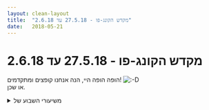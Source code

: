 ```yaml
---
layout: clean-layout
title:  "מקדש הקונג-פו - 27.5.18 עד 2.6.18"
date:   2018-05-21
---
```

# מקדש הקונג-פו - 27.5.18 עד 2.6.18 
הופה הופה היי, הנה אנחנו קופצים ומתקדמים! <img src="http://www.timg.co.il/tapuzForum/images/Emo6.gif" alt=":-D"><br> או שכן.

<details>
                    <summary>משיעורי השבוע של</summary>
                    
                  </details><details>
                    <summary>> > א' 27.5.2018 - "אוצרות העצמי</summary>
                    שיעור רגוע ונעים מאוד מעשרה לשבע בערך עד סביבות עשר ועשרים, עם דרור, עדי, בועז, יניב, בעז וניקו.<br> ליד נקודת המפגש (נמיר/ארלוזורוב), ובגן משחקים ומגרש כדורסל ברחוב דפנה.<br> <br> בצורת עבודה כיפית עם דרור <b>ניסיתי להגיע אליו ברצף חבטות בעודו רק מתגונן, ודיווחתי אחר כך בכמה מהן הצלחתי לדעתי</b>.<br> <br> בשיעור מופלא בן דקות אחדות עם עדי נוכחנו ש<b>זמינים בנו תדרים רבים, ואפשר לבחור באחד מהם, לזמן אותו בקלות ולהימצא בו</b>.<br> <br> בשיעור קצר ונהדר עם בעז ויניב התאמנו באופן מדורג ומיטיב ב<b>להגיע ליריב אימונים כרצוננו</b> (צורת עבודה עיקרית היתה נסיונות להגיע אל מישהו מספר פעמים וליצור אצלו אפקטים מבוקשים, כשהוא רק מגן על עצמו), וב<b>איתור ופתיחת מצבורי אנרגיה &quot;כלואה&quot; שזמינה לשימושנו</b> (זיהינו &quot;דלתות&quot; רבות ושונות למצבורי אנרגיה רבים ושונים, והתנסינו בהבדלה בין צורה - גם כזאת שמזוהה כ&quot;הפרעה&quot; - שמגע בה מאפשר לאנרגיה להשתחרר ולהיות זמינה לנו, לבין האנרגיה עצמה, כדי לאפשר לה להיטיב איתנו).<br> <br> <b>חזרה נעימה</b>, ו<b>הישארות</b><br> באתי לשיעור בכוונה לשבץ בשיעור שלי חזרה נעימה על פורמות ולהתיימן בחזרה בכלל, ונוספה לזה גם כוונה להתיימן בלהישאר עם <b>מה</b> שאני רוצה, <b>כמו</b> שאני רוצה להישאר איתו. היו יישומים כיפיים לשניהם.<br> <b>הישארות</b> בעמדה או תרגיל, למשל בעמידת רוכב נמוכה מאוד כשאני &quot;פקוח&quot; להכל בפנים ובחוץ (זה איפשר לי ללמוד וליהנות ממנה עוד יותר משהתאפשר לי עד היום, וגם להבחין בסביבתי בבהירות גדולה - כולל בבועז ודרור שהתקרברבו בקרבתי, בלי להתערב בשום צורה אבל אולי עצם הבהירות הזאת הועיל מפני שדברים שזיהיתי שכדאי להם לשפר אכן השתפרו ממש תוך כדי שהסתכלתי), ובעבודה לעצמי ולאחרים גם כשחלקנו נתקלנו בקשיים מסויימים במהלכה באופן שאיפשר לקשיים האלה להתקבל ולהתעכל בסופו של דבר כחלק מתזונה טובה.<br> גם יישום ה<b>חזרה</b> היה טוב, בעיקר עם &quot;אגרוף ארוך&quot; הראשונה וקצת עם חלק מהשניה. הקטנת מאמצים לא דרושים, בחירה מתמשכת (מהר, לאט, קרבי, חלק (smooth), כשצופים בי וכשלא - חלק מהזמן חזרתי עליה לסירוגין עם בועז), לכידת מקומות שאני &quot;נעדר&quot; מהם, מודעות לנקודת היציאה ולמקום הנוכחי שלי (מכלל הדברים זה יצר אצלי הכי הרבה ערות ותחושת קסם, כולל כל מני תמרונים כדי לחזור למקום שיצאתי ממנו), ועוד. גם פה, המיקוד &quot;פקוח&quot; עזר לי מאוד להשאיר את העבודה ערה ומתפתחת ולא לולאה רפטטיבית של אוטומט.<br> <br> אפשרתי לעצמי נגיעות קצרות ומועילות בכמה נושאים נוספים, ביניהם:<br> <b>תקשורת (ואי-תקשורת) בין סוגי אנשים שונים מאוד</b>,<br> הצמד <b>התרחשות</b> (&quot;קורה משהו&quot;, אני מצליח לקדם משהו, העלילה נעה כרצוני) ו<b>הוויה</b> (יש אותי),<br> <b>העוצמה בהימשכות אל תוך התרחשות והישארות בה, והשליטה בה שמוקנית על ידי מודעות אליה</b>,<br> שהייה במקום והרפייה ותנועה כש<b>אני אנרגיה שנעה דרך הגוף הזה</b>,<br> והתנסות מענגת ב<b>סוויצ&#39; חוזר ונשנה בין מצב שפן מפוחד למצב רועה טוב</b>.
                  </details><details>
                    <summary>> > ב' 28.5.2018 - "ים של יופי</summary>
                    עם &quot;אגרוף ארוך&quot; הראשונה היום, הפניתי את תשומת הלב בעיקר לתרומה של ה&quot;ארוך&quot; - ההתארכות, ההתמתחות, ההגעה רחוק. לאיכות תנועה/מנח שמגיעה עם זה, לקלות שמתלווה לזה.<br> <br> השתדרגתי עם אסא <b>בהגעה ליריב כרצוני ובמוגנות</b>, בצורת העבודה שבה אחד מתגונן והשני מנסה להגיע אליו בסדרת חבטות מתארכת והולכת תוך הוספת פרמטרים כשהתאפשר לנו: איך שאני מעוניין להגיע (יצירת אפקט רצוי), ובמהירות האפשרית (בלי שזה עולה לי בשום דבר). <br> עזר לי גם למקם את צורת ורמת העבודה בסקאלה שזיהינו בשבוע שעבר (שבסופה השלב הרצוי הבא).<br> <br> <b>זיהיתי את החיבור לקסם שהעולם מציע כשכבת בסיס אפשרית בשיעור, שנגישה לי בקלות ונחוצה לאנשים סביבי.</b><br> <br> <br> עם שני (בעיקר על רמפת העץ לצד המרינה, במשך כשעה):<br> <br> <b>צורה ומרחב</b> (בנקודת המפגש)<br> שם לב לצורות סביבי<br> שם לב למרחב שביניהן<br> מחלק את תשומת הלב בין שני אלה, וכשמגיע בזה לרמה בסיסית סבירה, משחק בה (למשל מחלק אותה ביניהם חצי-חצי, או אחרת)<br> <br> <b>&quot;תארו לכם&quot;</b> (בדרך ושם)<br> אני אומר &quot;תארי לך&quot; (או היא אומרת &quot;תאר לך&quot;), ואז מתאר תופעה כלשהי שאכן אפשר לזהות בסביבה. זה נעים, ומצחיק, ומועיל להפליא מבחינת החיבור לשכבת הבסיס של הקסם, ה<b>לא-מובן-מאליו-שזה-פה</b>.<br> (התוודעתי לתצורה ראשונית וחלקית של זה בשיעור יום ראשון עם יניב ובעז, והיום זה שודרג עם אסא וישי והגיע לשלמות פשוטה ונהדרת עם שני.)<br> למשל &quot;תארי לך שהיו בשמיים מן גושים כאלה שמזכירים צמר גפן ויכולים לשנות צורה ולשנות צבעים&quot;, או &quot;תאר לך שהיו צומחות פה מהקרקע בכל מני מקומות צורות ירוקות די רכות, אבל לא רכות לגמרי, עם כל מני דגמים שמשתנים וחוזרים על עצמם. ששותות מים!&quot;, או נסיון לדמיין תהומות כבירות מלאות מים ומה הרוח היתה עושה עם זה (בעודנו מתקרבים לים), וכן הלאה.<br> חלק מקסים נוסף בתרגיל, שהשתמשנו בו לפעמים, הוא תגובה מלעיגה של השומע על מידת הפנטזיונריות שברור שהדובר לוקה בה. שימוש מועיל להפליא בכוח של סרקזם, ציניות ודומיהם, שמופנה לשם שינוי לחיבור, לטובת הקסם, לריפוי - של עצמם ובכלל.<br> <br> מעבר טבעי דרך תשומת לב לעירום (של כפות הרגליים לעצמן ומול הקרקע, של הגוף לעצמו ומול הרוח..), להיותי מעין תחנת חישה, ולתנועה חופשית (שמניחה לתחנת החישה לחקור איך התנועה נחווית, איך היא מהנה..)<br> <br> התנועה החופשית הובילה אותנו לעבודות שקשורות לאמנות הלחימה, ביניהן להתנסות במני חבטות שכבר מכילה מוגנות תוך שיגורן, ולשיפור מובנה של המוגנות.<br> כששיפרנו את המוגנות, השתהינו בתחנות שרלוונטיות לרמה הנוכחית (לא שם כשחבטה נשלחת אלי + היא מוסטת ממני), הצצנו ברמה עתידית אפשרית/נדרשת כדי לשבץ דברים בהקשרם (כל הגוף מונע למקום אחר, ומתייצב במקום טוב להמשך), ואז הסרנו את הרמות המתקדמות יותר, כל אחת בתורה, ונשארנו שוב בבילוי מיטיב ברמה הנוכחית (שכבר לא היתה הרמה הנוכחית של כמה דקות לפני כן).<br> <br> <b>תחנת הכרה ביופי</b> (או בשמה המקוצר הנהדר &quot;תחנת הי&quot;)<br> ביופי חיצוני<br> ביופי שבי<br> [בזמן שזיהינו את יכולתנו להבחין/להכיר ביופי ואימנו אותה, הופניתי למצב שכיח-אצלי, ושדי בנגיעה קלה כדי לעורר אותו, שבו הכל נראה לי צלול ויפהפה, נוכח ומוחשי מאוד ועם זאת חלומי-משהו. תהיתי עליו, על דרגותיו, על מה הוא מעיד, מה הוא מאפשר, קישרתי אותו לדברים אחרים (למשל בהיר החיבור בינו לבין ההרגשה שאני מפה, אני בבית), וכן הלאה. זה שירת אותי יפה גם אחר כך, בזמן עבודה עם אסא על גישה חופשית ל/מ/בעשייה.]<br> <br> בדרך בחזרה לנקודת המפגש ולסיום השיעור של שני עלה באופן טבעי הנושא של איתני טבע וההתבטאות שלהם בנו, וההתייחסות של הרפואה הסינית למשל לאדם כאל מיקרוקוסמוס עם תופעות אקלים וכן הלאה, שמאפשרת לזהות דברים בהקשר רחב וממוקד, אפשר לזהות אותה בקלות כמן &quot;קסם תלוש&quot; אבל היא מנגישה טיפולים מציאותיים מאוד שעובדים..<br> <br> <br> עם אסא (בנקודת המפגש, לפני ואחרי השיעור של שני):<br> <br> <b>תלמידים/מטופלים</b><br> הסתכלנו קצת בסוגי מטופלים: במודעות לצורך בטיפול, ברצייה בו, בהתנגדות אליו, ברעש פנימי שלא בהכרח מעיד על התנגדות כלשהי..<br> <br> <b>תהליך שאני מצוי בו במלואי, ותהליך שאני שאוב אליו.</b><br> בתהליך שאני מצוי בו במלואי משחקים גם הרצון שלי, הנוכחות שלי, היכולת שלי להיות בו או לא להיות בו.. יש אותי, אני פשוט במיקום הזה כרגע.<br> מה / כמה ממני נמצא פה כרגע?<br> <br> כשאני כלי קטן להכרה ביופי, כלומר בעל יכולת לא מפותחת מאוד בזה, איך זה נראה כשאני &quot;מתמלא&quot;? מגיע לגבולותי?<br> איך זה נראה כשהיכולת מתרחבת, מתפתחת? מה עוד נעשה אפשרי עבורי?<br> <br> <b>כניסה, שהייה, יציאה</b><br> אלו כוחות מושכים אותי אל תוך חוויה כובשת ומשאירים אותי בה? [הכוח &quot;משהו קורה&quot; - העלילה, ההתרחשות; הכוח &quot;יש אותי&quot; שיותר מאופיין בהשתחררות מבהיכבשות, יותר סרט טבע מסרט הרפתקאות]<br> מה מזה אני מעוניין שיאפיין יותר את החיים שלי, ואיך להכניס את זה אליהם יותר?<br> אני לא רוצה &quot;לחיות בסרט&quot;, אבל בהחלט רוצה שהחיים שלי יהיו מרתקים - להיות מסוגל להביא אתי את האיכות הזאת לכל דבר שאני בוחר לעסוק בו.<br> איפה הריתוק הזה? הוא לא בחוץ. זה אני מביא אותו. יכול להביא אותו, בכל אופן.<br> העיסוק הקודם שלי במצב של הבחנה ביופי מאוד עזר פה. מספיקה לי נגיעה קלה כדי להביא את האיכות הזאת אל תוך כל דבר, זה סוויצ&#39; זעיר שאני כבר טוב בו מאוד. זאת דרך כניסה אל תוך תהליך (שמבחינת המשך ההימצאות בו כבר ראיתי שאני די מסודר, וכבר &quot;יושב&quot; אצלי - עם צורך בתרגול רב - שמודעות לתהליך ולעצמי ולמקום הימצאי בו מאפשרת לי לצאת ממנו די בקלות).<br> זיהיתי מופעים של הצורך בנגיעה כזאת (של הגברת היכולת להבחין ביופי, בקסם, להתחבר), דברים שמזמינים אותה, למשל דבר-מה שאני לכאורה רוצה לעשות אבל יודע שזה לא נכון לי כרגע ואני מעדיף משהו אחר, מעין &quot;פער&quot; שהפיתוי הזה יוצר עבורי, שנגיעה כמו זאת שתיארתי במה שאני באמת מעוניין לעסוק בו עכשיו - יכולה להעביר אותי אותו.<br> <br> משבע ועשרים, שבע עשרים וחמש, עד עשר ועשרים, עשר וחצי.
                  </details><details>
                    <summary>> > ד' 30.5.2018 - "חיבור פנימי</summary>
                    משבע עד עשר שלושים וחמש, רבע לאחת עשרה<br> עם בועז, אליאור, דרור, ניקו, אסא ושיר (את ניקו ושיר רק ראיתי היום), בנקודת המפגש ועל גג גן העיר.<br> <br> <b>ארגון עצמי כרצוני ביחס לסיטואציה עתידית</b> (עם בועז)<br> אם דמיון מלא שלי בסיטואציה עתידית כדי להביא להתנהלות נכונה שלה/שלי-בה, בעייתי למישהו בגלל שהפרטים אולי לא יתאמו במאה אחוז, אפשר להתמקד בפרטים שללא ספק יהיו רלוונטיים (הביטחון שלי, התקשורת שלי, הידידותיות של הסיטואציה, התוצאות..) כך שהפרטים האחרים יכולים להשתנות סביבי בלי שזה יוצר בעיה, כמשחק נעים.<br> <br> בדרך לגג גן העיר אליאור ואני שיחקנו בלהיות <b>סוכנים שהונחו לסקור את השטח ולדעת מה בדיוק קורה בו</b>. חזרתי אל התרגיל הזה בסוף השיעור, בדרך עם בועז מגן העיר למטה. יופי של דבר, בעיקר השילוב הזה של דריכות ורגיעה שמאפשר לקלוט הרבה ורחב (דריכות בלי רגיעה איפשרה לי לקלוט הרבה בטווח צר).<br> <br> ניסיתי על אליאור ואז על דרור <b>נוסח מדורג לכניסה לסיטואציה קרבית</b>. (עם דרור בעצם לא היה בזה צורך, אבל רציתי לנסות עליו את העבודה הזאת. נראה לי שזה שיפר את התוצר הסופי, הבהיר אותנו, איפשר לנו יותר..)<br> 1. עומדים זה מול זה בעמידה לגמרי מוגנת ולגמרי מוכנה להביא אותי אליו כרצוני.<br> 2. אחד מאיתנו יכול לשנות את עמדתו ולהתייצב איפה שהוא רוצה ביחס לאחר.<br> 3. שנינו יכולים לשנות את עמדתנו ולהתייצב איפה שאנחנו רוצים. (אליאור ואני הגענו עד לכאן. לו המשכנו, השלב הרביעי בטח היה שונה מזה שדרור ואני בחרנו.)<br> 4. אחד מאיתנו יכול לתקוף את השני, השני יכול לתת לזה מענה.<br> 5. קרב.<br> <br> <br> עם בועז ודרור:<br> <br> <b>להעיף את האחרים מהשטח הזה</b><br> כשזיהינו שלאף אחד מאיתנו לא בא להיכנס למאבק עם אף אחד אחר איפשרנו את זה לעצמנו על ידי <b>שימוש בפרקי זמן ייעודיים</b> - מישהו מאיתנו סופר עד חמש, ורק במשך הזמן הזה יכולים לנסות להעיף את האחרים החוצה. זה הביא איתו את האינטנסיביות הדרושה.<br> <br> המשך עבודה עם <b>נסיונות-לסירוגין להגיע בבעיטה לראש של בן הזוג לעבודה</b>, כשהוא מנסה שלא יגיעו אליו. השלישי צופה, ועוזר אם בא לו.<br> הפעם הוספנו גם שמי שמנסים להגיע אליו בבעיטה לראש <b>יכול לנצל את זה כדי לנסות להגיע למפשעה של הבועט-לראש</b> (בלי שזה מחליף את התור שלו).<br> מייד אחרי שהשווצתי בכניסות רכות ומתחשבות למפשעה של בועז, הכאבתי לו. להמשך שיפור.<br> דגש להמשך התיימנות: כשהוא בועט בי אני כבר לא שם, מנסה לנצל את הסיטואציה כדי להגיע אליו בעודו עסוק בלבעוט באוויר.<br> <br> <br> קרבות עם דרור, בועז ואסא בחלקי שיעור שונים.<br> <b>מודעות לשנינו ולמרחב בינינו ולזה שאין לי שום כוונה לחשוף את עצמי לפגיעה</b> כבר יותר נכנסת לעניינים כשכבת הגנה נוספת מובנת מאליה, ככלי נשק עיקרי, משהו כזה. או משהואים כאלה. גם ברמה הדי התחלתית הנוכחית שלה אצלי זה כבר משפר את התפקוד שלי בקרב בהרבה, וגם את הקלות במהלכו. עלה על דעתי במשך הקרבות מן דימוי שלקוח ממשחק לוח: שאם היו מציעים לי לבחור אם להשתמש בקרב במודעות כזאת או בעוד כמה גפיים, ברור שהייתי בוחר בה.<br> תקשורת פנימית וחיצונית טובה כדי לאפשר כניסה טובה לעבודה על אמנות הלחימה איפשרה הרבה היום.<br> לא מעט סיטואציות שמצאתי את עצמי חשוף בהן, עם ובלי שנוצלו כדי אכן להגיע אלי. כשבן צפה בי ובבועז מתקרברבים הפידבק היה בעיקר שאנחנו בתהליך התפתחות פעיל וטוב ולכן אין הרבה מה להתערב בזה כרגע - להמשיך כמו שאני עושה, עם דגש על מוגנות הראש ומבעיטות נמוכות. בועז השתמש לגבי זה אחר כך בדוגמא היפה של מישהו שכבר בדרך לסופרמרקט, אז אין טעם להגיד לו ללכת לסופרמרקט.<br> <br> --<br> <br> <b>תחנת רצייה</b> (עם בועז)<br> במקום להיות תחנת-המתנה לא-מודעת שרוצה להיות במקומות אחרים ולעשות דברים אחרים (רק כדי להמשיך לרצות להיות במקומות אחרים ולעשות דברים אחרים גם אז), אפשר לחוש כאן ועכשיו בדברים שאני רוצה לעשות ובמקומות שאני רוצה להיות בהם, בשמחה המזמזמת הזאת על קיומם ועל זה שאוכל להגיע אליהם כשארצה..<br> לזה, אפשר לצרף גם דברים שאני מרגיש גם איזשהו קושי לגביהם, למשל פגישה מחר בבוקר. זה משנה את הגישה כלפיהם (כלפי הדברים שיש לי קושי לגביהם) בן רגע, משרה שלווה..<br> <br> הסתכלתי קצת בהתפתחות של <b>תרגילים שהתגלו כמענה לכל מני צרכים שעלו</b> ואני מנסה עם אנשים בשיעורים שונים. הסתכלות מספקת מאוד, בעיקר ביחס לתרגילים שאפשר להתאים בקלות לרמות שונות וצרכים שונים.<br> <br> המשך תרגול &quot;אגרוף ארוך&quot; הראשונה, בתחילת השיעור ואז בסופו עם בועז בתרגול-לסירוגין כשהשני צופה. דגש אחד שעזר לי מאוד כשהתנסיתי בו היה <b>לראות</b> (לא כל כך שינה אם לראות את הנוף או דמות דמיונית שאני חובט בה או שילוב של שני אלה, העיקר באמת לראות). מלבדו היו הדגשה של התנועות כך שצופה מבחוץ יוכל להבין בקלות מה זה מה, פורמה &quot;זורמת&quot;, תנועות קצרות דווקא (זה נראה קצת מוזר בפורמה הזאת), ועוד. הצפיה בבועז עזרה מאוד, ועזר לאמץ לפעמים דברים שהוא עושה - למשל למשוך את האגרופים לא אל המותניים אלא יותר גבוה, מתחת לבתי השחי.<br> <br> <b>תרגלתי את הראייה בשכיבה על הגב והסתכלות בשמיים, בעזרת הכוכבים.</b> פשוט ניסיתי לראות יותר כוכבים, וזה דרש ממני לשפר אותה.
                  </details><details>
                    <summary>> > > > התי</summary>
                    השארתי את תיק הגב שלי בשטח המוגבה בצפון-מערב גג גן העיר, ועסקתי בענייני כמה עשרות מטרים ממנו, עם בועז ודרור. ניסיתי להיות פנוי ממנו, אבל מודע אליו ומגן עליו. הייתי, on and off. ברציפות פחותה בהרבה (בגלל הנוכחות של אליאור וניקו לידו ושל בן בסביבה) מכשאני על החוף, מתרחק אבל נשאר מודע אליו ומשאיר אותו בקו הראייה שלי גם כשאני מחפש אבנים שבעים או מאה מטר ממנו.
                  </details><details>
                    <summary>> > ה' 31.5.2018 - "הבנה מחוברת</summary>
                    עם יניב, שמואל, בועז ואסא, בהדרכת בן, בגן יעקב.<br> <br> תרגלנו <b>שלושה מצבי למידה בסיסיים</b> (בשלושה סבבים, בכל סבב שבע דקות לכל מצב למידה)<br> <b>לומד ממדריך חיצוני</b> (בן גילם אותו בשבילנו)<br> <b>לומד עם עצמי</b> (עזבתי כל פעם את האחרים ועבדתי עם עצמי)<br> <b>לומד תוך תקשורת עם אחרים</b> (בן התפייד לו כל פעם כדי להדגיש את הנקודה)<br> <br> <br> מסבבי ההדרכות:<br> <br> <b>אדם כ&quot;+&quot; או &quot;-&quot;</b><br> המצב &quot;+&quot; יכול להתבטא בהכרה שלי ביש (בי, בשפע, בשלם ושלמותו..), בשלום שההכרה הזאת ותוצאותיה משכינים בי, בהיותי מקור-אור שלא תלוי בדבר ותפקודי ככזה, בנתינה שלי מרצוני לעולם שכבר מושלם מבחינתי, בהיותי קרקע פוריה לזרעים שאני בוחר..<br> המצב &quot;-&quot; הוא הזרע והפרי של גלישה נטולת בחירה לאשליות חוסר, תלות, צורך, וכן הלאה.<br> זיהוי ביטויים של שני המצבים בתוכי יכול לעורר אותי לבחור (שהיא כבר התבטאות פלוסית), ביותר ויותר &quot;+&quot;.<br> נעזרתי ב&quot;דיבור טוב&quot; לעצמי, דיבור מבחירה, עם המלה &quot;מושלם&quot; ואחרות [כלי עזר: ניסיתי להמחיש לי אותן כמו שאובייקטים סביבי מוחשיים עבורי]. כששמתי לב לסיפורים מרוקנים למיניהם, בחרתי מלים לטיפול בהם.<br> <br> <b>שערים ל&quot;+&quot;</b><br> תופש את עצמי כאור לבן, את כלל המציאות שלי כאור לבן, את מה שבדמיון שלי כאור לבן.<br> התודעה שלי כמרחב שהכל בו.<br> מבחין בדמויות/סיפורי עולב גוזלי אנרגיה, ובהיותי נפרד מהם. נעזרתי בשאלות פקפקניות לגביהם.<br> מבחין באובייקטים מחלישים בתוכי, כבאור לבן.<br> מבחין במציאות כבחומר, ובי כיוצר שהיא בידיו.<br> מבחין במציאות ומושלמותה. הכל כרצוני.<br> <br> <b>אני המקור של עצמי</b><br> ְ[חיבור/מצב מתעצם והולך, מתרחב והולך, מנגיש ביטחון, טוּב, בהירות, הכלה של מה בי שנחווה כמציק ומיותר ושיבוצו כחלק-מ נחוץ, חיובי..]<br> <br> <br> מסבבי העבודה עם עצמי:<br> <img src="http://www.timg.co.il/tapuzForum/images/Emo70.gif" alt="|!|"> קלטתי שלמלים שקשורות בצמחים יש משמעויות מיטיבות, והשתמשתי בהן (&quot;עלה&quot; ולעלות, &quot;ענָף&quot; וענֵף, שופע, &quot;מטפס&quot; ולטפס עוד ועוד), וזה יצר בי מאליו (לא צפיתי או תכננתי את זה) הבחנה במשמעויות מיטיבות של מלים (למשל &quot;מקל&quot; כשמישהו עבר לידי עם מקל הליכה) ושקט צלול שהמודעות אליו העבירה אותי אליו יותר ויותר.<br> <img src="http://www.timg.co.il/tapuzForum/images/Emo70.gif" alt="|!|"> <b>תנועת הדברים העצמית, ותנועתם עם רוחות פנימיות וחיצוניות</b> (החשבתי למשל את תנועת האוויר לרוח חיצונית שמניעה צמחים סביבי, ותנועות פנימיות בהם - למשל של נוזלים - לרוחות פנימיות יותר). באותו זמן התבוננתי בהיעדר תנועה, במה ששייך לתחום הזה.<br> <img src="http://www.timg.co.il/tapuzForum/images/Emo70.gif" alt="|!|"> ראיתי גבר ואישה ששיחקו יפה עם ילד ונראו לי שונים מאוד זה מזה, הוא מעוצב בדמות תייר והיא מרושלת ונדיבה כזאת, התעוררה בי איזה תמיהה חסרת שם לגביהם ועקבתי אחריהם קצת, ואז חבר אליהם מאי שם כמעט-תאום של האיש עם כמעט-תאום של הילד, אפילו באותם בגדים פחות או יותר. המוזרות הזאת היתה טריגר לתחושה חזקה ונהדרת שמילאה אותי, משהו כמו &quot;לא צריך להיות מיוחד&quot;, או משהו כזה. מספיק להיות.<br> <br> <br> מסבבי הלמידה תוך תקשורת עם אחרים:<br> <img src="http://www.timg.co.il/tapuzForum/images/Emo70.gif" alt="|!|"> שלוש עמדות: הכל לטובתי; אני בראתי את זה ככה.. למה?; אני תמיד יכול לחזור לסיבה למצב או עשייה במציאות שיצרתי.<br> <img src="http://www.timg.co.il/tapuzForum/images/Emo70.gif" alt="|!|"> האפשרות לגשת לאנרגיה שכלואה בי ולכן זמינה לי. המלה &quot;תמיד&quot; עלתה באיזשהו הקשר והראתה לי נתיב: מודעות למתח שבין התפישה האשלייתית &quot;תמיד&quot; לבין חישת עכשיו, שהוא <b>תמיד</b> אמיתי, מזרימה ומנגישה אנרגיה שהיתה כלואה &quot;ביניהן&quot;.<br> <img src="http://www.timg.co.il/tapuzForum/images/Emo70.gif" alt="|!|"> מאיפה הטוב הזה בא?<br> <img src="http://www.timg.co.il/tapuzForum/images/Emo70.gif" alt="|!|"> כשאני יוצא מגבולות מאבק פנימי להכיר בהישג של מישהו, ועל הדרך מאפשר משהו ממנו לעצמי.<br> <br> --<br> <br> &quot;מערכת פרוצה&quot; ו&quot;מעגל סגור&quot;<br> <img src="http://www.timg.co.il/tapuzForum/images/Emo70.gif" alt="|!|"> מצב &quot;-&quot; אינו מבחירה. האשליה שבחרתי בו עוזרת לו להמשיך להתקיים.<br> הוא (או אני באמצעותו, לא יודע איך לקרוא לזה) מונע ממני גישה אלי ואל שלי, למשל כשאני תולה את יכולתי לגשת לאנרגיה שלי בכוח חיצוני כלשהו, במילוי איזשהו תנאי, מניח לה לזלוג ממני, להישחת..<br> אני נעשה בו פגיע לדברים שאין צורך אמיתי שיפגעו בי. למצבים/דעות של אחרים, לדימויים שיש בי..<br> <img src="http://www.timg.co.il/tapuzForum/images/Emo70.gif" alt="|!|"> במצב &quot;+&quot; אני לא פגיע באופנים האלה.<br> יש לי אותי, אני והכוח שלי ברשותי, האנרגיה שלי נשארת בי ומשמשת אותי. <br> <br> [עוזר לי להבחין גם באופן שבו הדימויים &quot;מערכת פרוצה&quot; ו&quot;מעגל סגור&quot; הפוכים למציאות, במובן זה שמצב &quot;-&quot; מכנס אותי בעולם פנימי קטן, ומצב &quot;+&quot; פותח אותי לעולם. ובמובן &quot;פותח&quot; נוסף: מאפשר לאנרגיה שלי להישאר בי וכך להתעצם, להגדיל את המעגל, ליצור ספירלה שנפתחת אל העולם ומכירה בו, מתקשרת איתו, צומחת אליו]<br> <br> --<br> <br> <b>עבודה עם שאלה במרחב השאלות והתשובות</b><br> <br> למדנו מסלול בן שישה שלבים עיקריים, שמתחיל בהצבת שאלה על-ידי.<br> (הוזמנתי להמחיש לעצמי את השלבים בשרטוט שישה מרובעים זהים על דף, ובשימוש בשרטוט הזה ובדמיון - למשל להבחין בצבע של כל שלב.)<br> <br> 1. <b>מציב את השאלה</b><br> <br> 2. <b>מקבל ומזהה את העזרה שאמשיך לעבוד איתה</b><br> מבין התשובות שקיבלתי, אני מזהה את העזרה שמהווה עבורי גשר (בתקשורת בהירה, בידע נחוץ..) למסלול התקדמות ישים לרמה חדשה בלימודים שלי.<br> העזרה הזאת לא מוגבלת בהכרח לתחומי תשובה אחת, גישה אחת..<br> זיהוי תשובות שאינן מכילות עזרה כזאת הוא חלק מזיהוי אלו שכן (אני יכול להסתייע לשם כך בהקצנת התשובה). הן עדיין יכולות לסייע מאוד בכל מני דרכים, ועבודה עם המרעישות שביניהן היא מסלול עבודה נוסף ומועיל.<br> <br> 3. <b>מתחיל לעבוד איתה</b><br> מתקדם, מכריז על כך, מאפשר לעזרה לזרום אלי בפורום, בשיעורים..<br> <br> 4. <b>מגיע לרמה חדשה</b><br> העבודה מיושמת על החיים שלי, לא במנותק מהם, ובחיים כמו בחיים, הרבה נושאים קלועים אלה באלה ונובעים אלה מאלה. ההתמרה שהיא מאפשרת חורגת בהרבה מתוואי צר לפתרון נושא שהעליתי.<br> <br> 5. <b>מגיע שוב לרמה חדשה</b><br> <br> 6. <b>סוגר</b><br> במובן סגירת פרוייקט-הלימוד הפתוח, השִרשור, העזרה שניתנת לי בו, וכן הלאה.<br> השימוש בעזרה שהוגשה לי ממשיך להיות פתוח בפני, ומיטיב אתי.<br> <br> <br> במסלול אחר, דומה לזה, אני <b>משתמש בשאלה שמישהו אחר העלה</b>.<br> השלבים זהים, מלבד הראשון שמתחלף באימוץ השאלה כאילו הצבתי אותה בעצמי.<br> <br> <br> <b>לא בהכרח נכון להעלות נושא במרחב השאלות והתשובות</b>.<br> אם אני חווה שהעלאתו במרחב השאלות והתשובות עלולה להזיק, ייתכן שאכן תזיק. עם זאת, הנושא עדיין קיים בחיי/לימודי ודורש טיפול, ותשובה שמציעה עזרה אמיתית בקידומו עדיין ניצבת שם ומציעה עזרה אמיתית בקידומו. פגיעות שלי בעניינו וצורך שיש בי להגן עליו/עלי, יכולים לכוון אותי לעבודה-מקדימה שאחד מפירותיה יהיה שאוכל להתחיל לעבוד איתו בשלום גם פה, עם כל היתרונות של זה.<br> <br> <br> משש (איחור) עד שבע ועשרים, שבע וחצי, בגן יעקב.
                  </details><details>
                    <summary>"אוצרות העצמי" - ראשון 20:0</summary>
                    הייתי מאד עייף, והיה לי שיעור מעט מפוזר אבל עם איזה מבנה שהחזיק אותו. יש משהו מאד נעים בשיעורים כאלה...<br> <br> עם דרור<br> קרב מלא + עבודת ידיים.<br> בקרב המלא ניסיתי ליישם כמה מהדברים שתרגלתי בשיעור ביום רביעי, כאשר אחד מהם זה להתחמק מבעיטה בניתור הצידה בשילוב של תקיפה משלי.<br> <br> עם ניקו<br> העברת שיעור שכללה<br> התייחסות לטכניקה שתרגלנו ביום רביעי הקודם<br> תרגול בעיטות<br> חיזוק להבים<br> עבודת הזזות<br> עבודת כתף בעמידה צידית<br> הרפיית הגוף, הנאה מהראייה,תשומת לב לנשימה<br> <br> <br> עם ריב<br> תרגול פורמת אגרוף ארוך. לסירוגין, אחד מבצע את הפורמה והשני מתבונן.<br> כבר בפעם השלישית או הרביעית הרגשתי עייפות והתאמצתי להשלים את ההתנועות של הפורמה. בביצוע האחרון שלי, בעצת ריב, הוספתי כוונה והצלחתי להחזיק בה לכל אורך הפורם. היה קל יותר לבצע אותה כך.<br> <br> מ18:55 עד 22:00.<br> בשיעור נכחו גם עדי, יניב ובעז<br>
                  </details><details>
                    <summary>> > הקרב עם דרו</summary>
                    איך היה הקרב שלו?<br> <br> {אנא נסה להשיב כאשר אתה <b>גם</b> חושב על כמה הרבה הוא יוכל להיעזר בזה, אם ירצה + יקרא את זה ברצינות.<br> <br> זאת אחת מהמטרות של יומן השיעורים: לספק שיקוף לתלמידים האחרים, שהיו איתך בשיעור.<br> <br> אמנות השיקוף, היא אדירה! איך לתת שיקוף אמיתי, יעיל, קורן, ישיר, מדוייק, שאיננו מנסה לשלוט או להשפיע, אך מהווה פוטנציאל השפעתי אדיר.<br> <br> גם אמנות השימוש בשיקופים היא משמעותית ביותר... וכל זה, אנחנו לומדים כאן (גם). מתהליך לתהליך, מנסיון לנסיון, משאיפה לשאיפה.}<br><br><table width='70%' cellpadding='0' cellspacing='0' bgcolor='#C6C7C6'><tr><td height='1'></td></tr></table><br><b>מדברים על מדיטציה:</b> <a href="http://forums.tapuz.co.il/meditation" target="_blank">http://forums.tapuz.co.il/meditation</a><br/><br/>לומדים את אמנות המדיטציה: <a href="http://www.ThePracticalMeditation.com" target="_blank" rel=nofollow>www.ThePracticalMeditation.com</a><br/>לומדים את אמנות היכולת: <a href="http://www.MagicalChanging.com" target="_blank" rel=nofollow>www.MagicalChanging.com</a>
                  </details><details>
                    <summary>> > > > היה קרב טו</summary>
                    תנועתיות טובה במרחב וכוונה טובה &quot;לצוד&quot; אותי כשאני פחות מוכן.<br> <br> היה לי הפעם קל יחסית לסמן לאזור הראש וזוהי הנקדוה העיקרית שמצאתי לשיפור.&nbsp;&nbsp;<br> אני חושב שחלק מהסימונים הוא פספס (לזהות) אבל לא בטוח בזה.
                  </details><details>
                    <summary>"אוצרות העצמי" ראשון ער</summary>
                    <br> הגעה : 17:15<br> <br> נועה לצערי כבר חיכתה בנקודת המפגש והתחילה בקצת לחמם את עצמה.<br> התחלתי את השיעור שלנו&nbsp;&nbsp;כמה דקות אחרי.. <br> <br> עברנו לגן פייבל, התחממנו בעזרת מתיחות וחבל.<br> <br> המשכנו לבעיטות, ביקשתי מנועה שתבחר בעיטה ועבדנו עליה 10 מכל צד.<br> עברנו כך על ארבעת הבעיטות סיבובית, צידית, קדמית וסיבובית פנימית.<br> הוספנו לימוד של בעיטה קדמית עם קפיצה, רגל אחורית וקדמית. בלי הכנות.<br> <br> עברנו על ארבעת הפורמות הבסיסיות. הוספנו לימוד של חמשת החיות המשפט הראשון של הנשימות. <br> <br> ביקשתי מנועה שתעבר לי שתי טכניקות, והראתי לה שתי טכניקות נוספות. <br> עבדנו על הסטות שונות <br> עבדנו קצת על גילגולים.<br> עם כפפות הייתה עבודה על הגנה עצמית להעסק בהגנה עצמית ורק שאפשר ורואים שיש הזדמנות ברורה מאוד לנצל.<br> <br> הנחיה של נועה על עבודה פנימית לשנינו.<br> לשים לב לנשימה ותוך כדי להזכר בהיותנו בשיעור. <br> <br> סיום השיעור של נועה 19:00 <br> <br> חזרה של דרור לנקודת המפגש. מצאתי שם את בועז שעבד על פורמה 5. <br> שאלתי אותו אם ירצה לעבוד, עבדנו על קרב מלא. היה מאוד מענין לעשות בדיקת כלים כמו שדובר בשיעור של יום רביעי. ואחרי ההכנה של ״חגורה צהובה״ לנועה.<br> המשכנו לעבודה עם ידיים בלבד.<br> <br> עם ריב עבודה קצרה. דרור משפר את עבודת ההגנה שלו. ריב תוקף בסריות של 3.<br> <br> המשך עבודה אישית על פורמות 5 ו 6 וסן צ&#39;ן 1 + 2<br> <br>  <a href=http://www.tapuz.co.il/communa/viewmsgcommuna.asp?communaid=40780&msgid=57087236 target=_blank style=color:blue>מדדי דרור לשיעור</a> <br> הנאה : 3<br> לימוד 3<br> <br> סיום 20:00
                  </details><details>
                    <summary>> > לשמחתך</summary>
                    ככל שהיא באה מוקדם יותר - טוב יותר. <img src="http://www.timg.co.il/tapuzForum/images/Emo13.gif" alt=":-)"><br> זה טוב יותר מהרבה בחינות.<br> אחת מהן, לדוגמה - זה עשוי לסייע לך להגיע מוקדם יותר.<br><br><table width='70%' cellpadding='0' cellspacing='0' bgcolor='#C6C7C6'><tr><td height='1'></td></tr></table><br><b>מדברים על מדיטציה:</b> <a href="http://forums.tapuz.co.il/meditation" target="_blank">http://forums.tapuz.co.il/meditation</a><br/><br/>לומדים את אמנות המדיטציה: <a href="http://www.ThePracticalMeditation.com" target="_blank" rel=nofollow>www.ThePracticalMeditation.com</a><br/>לומדים את אמנות היכולת: <a href="http://www.MagicalChanging.com" target="_blank" rel=nofollow>www.MagicalChanging.com</a>
                  </details><details>
                    <summary>יום שני 20:15 "ים של יופי</summary>
                    הנאה מהגוף הנאה מהתנועה<br> הכל זה הטבע, התנועה הפנימית היא חלק מהטבע- הכאב, הסערות<br> מפסק המחשבות<br> התבוננות בו זמנית בחלקי הגוף השונים<br> שקט פנימי שמתרחב בתוכי<br> כפתור המיוט- לרגע אני מפסיקה&nbsp;&nbsp;לתפקד בהקשר העולם החיצון- אני פה . התבוננות פנימית והרחבת השקט בנוסף לתונועה ותשומת לב בתחושות גופניות ותחושות תנועתיות.<br> שקט פנימי אל מול הסערות. <br> ים התיכון- סירות שטות חושך אורות ותנועה<br> סיום שיעור 9:00<br> נוכחים: ישי אסא ואני<br> מיקום: כר דשא משקיף לים.<br>
                  </details><details>
                    <summary>> > לצלול לתחוש</summary>
                    היום נזכרתי בהנחיה של אסא מאתמול לצלול לתחושה, בין אם תחושת גוף או תחושה רגשית. אתמול באימון היה לי קשה להתמסר לצלילה. היום התנסתי, אמשיך להתנסות , אני מרגישה שיש כאן פוטנציאל ללמידה
                  </details><details>
                    <summary>ראשון 20:00, 27.5.18, "אוצרות העצמי</summary>
                    שיעור באורך שעה וקצת, עם ריב ויניב:<br> זיהוי והתבוננות על דברים יפים בסביבה ובעצמי<br> הרגשת האנרגיה הזמינה בגוף ובפרט במפרקים, והרגשת האנרגיה הלכודה, הלא זמינה. הנעת הגוף תוך הרגשת שני סוגי האנרגיות ונסיון להגביר את האנרגיה שזמינה לי.<br> סימוני חבטות ידיים על אדם אחר, בסבב + נסיון למנוע מסימונים להגיע אלי - ניסיתי להתאים את התרגיל עבורי. בשלב מסוים הרגשתי שאין לי אפשרות להפיק תועלת מהתרגיל, עדכנתי על כך, ועברתי להתבוננות על עבודתם בזוג ונסיון למצוא דרך להמשיך את התרגיל.<br> חזרה לאותו תרגיל, ממקום חדש.<br> נסיון ליצור אפקט רצוי דרך סימון חבטה, בסבב.<br> בהמשך, רצפים של 2 ו-3 סימונים. הסטה של סימון אחד מהשלוש.<br> סימונים של 2 / 3 חבטות ברצף, הפרטנר מנסה למנוע את כולם. בסיום רצף להכריז כמה מהסימונים שלי הגיעו.<br> בישיבה במעגל, זיהוי מצבורי אנרגיה כלואה בתוכנו, והתחלת הנעה / שחרור שלה ע&quot;י יצירת שינוי בדבר שמחזיק את האנרגיה.<br> <br> תודה.
                  </details><details>
                    <summary>שני ערב 28.5 "ים של יופי</summary>
                    שיעור עשיר ונעים שהחל עבורי בשעה 19:30 והסתיים בסביבות 22:20<br> בשיעור נכחו ישי ושיר וריב ושני ואסא<br> <br> כניסה לשיעור, התיישבות ליד ישי, שיחה קצרה על מה אפשר לעשות בנקודת המפגש לפני תחילת השיעור, על להתחיל לעצמי את השיעור ועוד. ריב: תרגיל בשלושה, להתבונן על דברים ולהנכיח אותם עבורנו באמצעות תיאורים מחודשים. <br> <br> עבודה עם ריב: אחד מגן, אחד תוקף. מנסה להגיע לנקודה שנבחרה מראש. אחר כך שתיים. אחר כך שלושה. <br> <br> עבודה עם ישי לפני תחילת השיעור שזלגה גם לתחילת שיעורנו המשותף - אילו יכולנו לבקש דברים ממרחב השיעור. משאלות. מה היינו מבקשים לעצמנו. <br> <br> האמונה בתחושות שלנו היא תכונה הישרדותית. חשים רעב - יש צורך באוכל. צמא - מים. כאב - להיזהר על המקום. תוקפנות - צורך להגן. וכו&#39;. לכן, כאשר יש משהו שמשדר תחושות שאינן מצביעות על דבר במציאות, הנטייה הטבעית היא להקשיב לו. להאמין. <br> <br> התחושות הללו שאנו מרגישים, אינן דבר של אסא או של ישי או של שיר, הן דבר של הטבע. הן קיימות בזיקיות, וחתולים וסנאים ובכל דבר שיש לו היכולת לחוש. זה טבע בפעולה.<br> <br> דיווח על תחושות בתורות תוך ניסיון שהאחרים יחוו משהו מזה, יבינו את מה שאני מדבר עליו תחושתית בעצמם. משם - צלילה אל עומק התחושות. אל מה שנמצא בעומקן. להיות עם זה. להרפות לתוך זה. לנוח בזה. לנוע עם זה בעדינות. <br> <br> כפתור הפאוז - לדמיין שיש לנו כפתור שמסוגל לעשות פאוז לאירועים בחוץ, לפחות כל אלו שמשפיעים עלינו, מדאיגים אותנו, מפתים אותנו וכו. לדמיין את זה ממש טוב. כמו כשנכנסים לקולנוע ולזמן מה מאמינים באמת שיש כזה דבר טרזן, או סופרמן בעולם. להניח לזה להפוך למעין בועת פאוז שעוטפת את שלושתנו. <br> <br> להרגיש את המידה שבה אני מבסוט עכשיו. להיות מבסוט מהמידה הזו. שמח בחלקי במידת האושר שאני חש כרגע. זה מספיק לכרגע. להיות מבסוט ממידת החוכמה שזמינה לי כעת. מידת השלווה. מידת ההשראה. מידת התובנה/מודעות. <br> <br> ישיבת פסגה לאחר השיעורים שלהם עם ריב. על סדר היום - התנגדות והתמסרות, איך עושים ככה שנתעניין בחיים כמו שמתעניינים בסדרה או סרט מרתקים? העניין הדרמטי והעניין הלא-דרמטי. עלילה סיפורית - בעיה אחר בעיה, לעומת סוג העניין של שקיעה במשהו כמו התבוננות בגלים בים. היכולת לזהות ולהכיל יופי ככלי מתרחב. היכולת להביא עניין אל כל דבר שאני רוצה. אני הוא מקור העניין. כמו כשמסתכלים על בלטה קטנה ואפשר לראות בה עולם ומלואו של פרטים. <br> <br> מה החולשות שלי כרגע בתהליך עשייה?<br> איך ייצרתי בעבר פרויקטים שלא דבק בהם אף שמץ של ביקורתיות ורפש נפשי? מה היה שם? איך זה קרה?<br> <br> היכולת להתנתק ממשהו שאני באמצע שלו (כמו פרק בסדרה), ולעבור לעשייה אחרת.<br> <br> שיעור נפלא. תודה!<br>
                  </details><details>
                    <summary>"ים של יופי", שני בערב, 28.5.1</summary>
                    משהו מעניין: במהלך רוב היום אני שרוי בפחדים ומחשבות טורדניות, ואז מגיע השיעור, ומה? פוף! הכל ייעלם? ברור שלא. אך מה, יש בי חלק שחושב שכן, שלא מקבל את העובדה שהשיעור הוא אותו דבר כמו לפני השיעור באיזשהו אופן.<br> רק שבו יש גם אופציה נוספת לעבודה עם מה שיש בתוכי.<br> <br> היה חלק מעניין בשיעור בו במקום להתנגד לאיזה משהו שרצה לעלות ולקחת אותי איתו (בדמות מחשבה מסויימת), אמרתי בלב שעכשיו אני לא מסכים, ואז חשתי את האנרגיה של מה שרצה לקחת אותי, וזה כמו הניע אותה בגוף שלי.<br> אז בעצם מה שנמצא מאחורי מחשבות טורדניות זו אנרגיה? ואם אני מסכים להשאר שם ולא ללכת שולל אז אני חש בה? והיא פשוט נעה בתוכי?<br> <br> הגענו לדשא (אני, אסא ושיר) ואז היה תרגיל של להרגיש תחושות בגוף ואז להכנס אליהם עמוק יותר, ואז כמו ללחוץ על כפתור שעוצר את שאר הדברים ומשאיר אותך רק כאן. היו בי שני חלקים שזיהיתי בשלב זה: אחד שלא רוצה שזה ייגמר, ואחד שמנסה להוציא אותי מזה.<br> <br> קדם לתרגיל זה תרגיל נוסף בו הבחנו במה שבתוכנו כמו היה פשוט חלק מכדור הארץ\הטבע, משהו שיש גם לזיקיות, לקואלות, לקופים וכו&#39;..<br> <br> השיעור הסתיים וחשתי שקיבלתי הצצה לרובד עמוק יותר מהרגיל.<br> <br> תודה
                  </details><details>
                    <summary>> > אציי</summary>
                    שלסכם את השיעור הרים אותי ממפלס אחד למפלס גבוהה יותר.
                  </details><details>
                    <summary>שני 29.5.18 בוקר ״עדינות פנימית</summary>
                    תחילת שיעור 06:20<br> בוקר נעים, אפור. ידעתי שאני הולך להיות לבד. תנועות קלות להסרת הכבדות. ישיבה לריכוז והתכווננות. מישהי נעצרת ומתחילה לחכות בדיוק לידי, מתבונן. מדברת בטלפון, הולכת וחוזרת, בהמשך שואלת אותי אם אני צריך עזרה וממשיכה הלאה. השאלה שלה ממשיכה לנקר בי. האם אני צריך עזרה?<br> מתחיל לעבוד על בעיטות עדינות משם הגוף ממשיך להסטות, חבטות. מגלה תנועה חדשה, נהנה מהחדשוּת שלה, משתעשע איתה. בן מגיע.<br> שינוי מיקום, מתן תשומת לב להליכה באותה רמה של התרגול הקודם. מתרגל. יש שם איזו נוחות חסרת מאמץ משולבת במודעות ותשומת לב, אבל שוב קליל.<br> זרם 1 - זרם 2 סימולציה ליכולת לקבל ולהעניק לעצמי שיעור ולמידה בכלל. <br> עבודה על טקסט ההודעה. קריאה של מילה מילה ברמה חדשה עבורי. יפה.<br> מעבר על התגובה שלי, מזהה כמה מושגים ורעיונות שנוצרו אצלי ומשתף. (אחריות, כובד). מקבל מימד נוסף למושגים אחרים - עדינות - השבריריות (עדיין) של הערוץ בין הפנים למיינד. תובנה בעת התיעוד - העדינות כסוג של עוצמה. <br> המחשה - התחושה לפני שמתחילים להגיד משהו, אני יודע מה אני הולך להגיד למרות שזה לא בהכרח כבר מנוסח. <br> ״שחרור״ מנושא האחריות. והתבנונות על התהליך כטבעי, אורגני. <br> זיהוי באמצעות שאלה - (בדיקת נוכחות, ולאחר מכן שאלה שמניעה תהליך פנימי) ריבוי רבדים (מהן מגיעות אליי הנחיות) האיר לי את העובדה שעד עכשיו ראיתי את זה בדואליות. טיפונת כמו מעבר משחור לבן לצבע.<br> שינוי מיקום - תרגול וקשב לריבוי רבדים. חיזוק ידיים, עמידות נמוכות, מגע עם הקרקע, עבודה פנימית אור לבן. העבודה הרגישה יותר אוורירית, יותר אגבית. <br> סיום שיעור 08:20 עם תחושה קלילה. סיום שיעור והמשך היום, הסיום הרשמי היה יותר עדין. התחושה היתה של מעבר משיעור להמשך תרגול לאורך היום. רמה חדשה.
                  </details><details>
                    <summary>29.5.18 שלישי ערב "לאט, במהירות</summary>
                    שיעור מהבית. קצר. <br> התחלתי באיחור של שעה. ארך כ-35 דקות. <br> קיבלתי משימה להתקדם צעד נוסף ב-9 מקומות. כולם מבוססים על הודעות כתובות באינטרנט, במגוון קישורים שנשלחו אליי במייל. <br> <br> ניצלתי את זמן קריאת ההודעות לתחושת הגוף והרפיה. היה נעים. הצלחתי לעשות זאת בכל אחד מהקטעים שקראתי. ברוב המקרים קראתי הודעות נוספות/תגובות/קישורים. <br> <br> עייף למדי <img src="http://www.timg.co.il/tapuzForum/images/Emo13.gif" alt=":-)">.<br> <br> היה נחמד.<br><br><table width='70%' cellpadding='0' cellspacing='0' bgcolor='#C6C7C6'><tr><td height='1'></td></tr></table><br><img border=0 src=../tapuzforum/images/Emo42.gif><br><br><b>יש בי אהבה והיא תנצח.</b><br><br><br><a rel=nofollow href=http://blog.tapuz.co.il/pathoftheone target=_blank style=color:black>http://blog.tapuz.co.il/pathoftheone</a>            <br><br>
                  </details><details>
                    <summary>29.5 שלישי ערב ״לאט, במהירות</summary>
                    התחלת השיעור 20:10 <br> צלילה לתוך שערים של ידע,תוך כדי תשומת לב לתחושות שעולות בגוף.<br> התבוננות על התקדמות.<br> תזכורות נעימות מאד.<br> תודה <img src="http://www.timg.co.il/tapuzForum/images/Emo13.gif" alt=":-)">
                  </details><details>
                    <summary>רביעי בוקר 30.5.18 ״ים של הבנה</summary>
                    שעת התחלה 06:15<br> מרגיש שאני צריך כוונון, עייפות מצטברת אחרי יומיים אינטנסיביים טיפונת מעבר לגבול. <br> מנסה לנוע, פחות עובד לי. מגביר קשב ומקבל משהו שקרוב יותר לפטפוט פנימי. תרצה שני ורמי מתאספים. שינוי מיקום. מרגיש פיזור נפש. מחליט לקבל ומשחרר את עצמי מהאשמה.<br> עצירה ליד מקלט 450, עבודה אישית. נהנה לטפס על המקלט ולקפוץ למטה. כל שינוי המיקום לכיוון גן העיר הרגיש לי קצת מפוזר. ההליכה, רמת הריכוז של המשתתפים. תוהה לעצמי אם זהו שיקוף ישיר של מה שאני מרגיש מבפנים. <br> גג גן העיר - עבודה אישית. מחליט להעזר ומחלק לזוגות עם הנחיה לעבודה משותפת של כל זוג עם הנחיה משתנה. מרגיש שהשיעור והאנרגיה ״מפשירים״ קצת. נהנה מעבודה משותפת עם שני - תרגול של זכרון. <br> בן מצטרף - תוהה לעצמי אם הטיימינג מקרי. <br> תרגול של בעיטות סיבוב ובהמשך בעיטות לכרית. מרגיש חסר עוצמה ומקבל שיקוף של זה בכרית. לתרגל כניסה של האגן, סיבוב של כף הרגל. אולי כדאי לחשוב על תרגול סדיר מול שק או כרית. מנחם את עצמי שגם ברמה נמוכה יחסית לעצמי זה עדיין סביר - סוג של התקדמות. <br> עבודה בזוגות - סימון של בעיטות ובהמשך הגנה מבעיטות. מרגיש שאני כאילו עובד הפוך, לא מסונכרן. לא מכוונן. בן מתקן ומסביר לי בסבלנות. חזרה על הסטת ענן. נעים מאד, אני כאילו פוגש אותה בפעם הראשונה, מחדש. נחמד יש לה עכשיו עוד רובד עם משמעות חדשה בשבילי. (אז אולי יש תפקיד לבוקר הפוך כזה).<br> קרבות של שניה, אני עם שני. הצבעה מעניינת - אני מוחק את האיכות שהצלחתי ליצור וחוזר אחורה. לנסות לזהות את האיכות ולהתחיל לבנות עליה. מרגיש לי שיש כאן עוד.<br> עבודה פנימית בקומות. אני מרגיש כאילו היא הותאמה אישית למצבי הבוקר. <br> קומה ראשונה - לאפשר להכל להיות -כעס, מרירות, שמחה, עצבות, חיכוך.<br> קומה שניה ליהנות מהנשימה<br> קומה שלישית - לקחת את המצוקה ולחבק אותה. מזהה שאני לא יכול ממש להצביע על המצוקה, בסוף מוצא מצוקה, מחבק אותה.<br> סיום עדין לשיעור, יותר נכון גלישה מהשיעור ליום. להמשיך את התרגול לאורך המשך הבוקר (היום). תוספת מעניינת לתחום סיומי השיעור שאני מתנסה בהם לאחרונה. אולי הגדרה יותר מדויקת היא התיחום בין שיעורי הקונג פו לעשיות נוספות שלי.&nbsp;&nbsp;<br> סיום בערך ב 08:50 (?)
                  </details><details>
                    <summary>יום שלישי 29.05.18 שעה 8:30 בער</summary>
                    שיעור קצר של מספר דקות:<br> ברכת פתיחה והשתכללות בה, <br> תנועות קסומות שמטרתן לתת לאנרגיה הפנימית מקום.<br> שחרור/ ריפוי<br> הרפיה/ שלווה<br> תזוזה/שינוי<br> תנועה/ פעולה<br> חזרה על הפעולות מספר פעמים תוך כדי תנועה במרחב,<br> היו עוד כמה רמות לעניין לשם דוגמה: תנועה/פעולה, הייתה גם שחרור וגםן מנוחה<br> בסך הכל היה שיעור מעולה כה לחי!!<br> מילת קוד: &quot;ערב נולד&quot;
                  </details><details>
                    <summary>"חיבור פנימי" רביעי ער</summary>
                    <br> <br> שעת הגעה 17:25<br> שעת התחלה 17:30<br> <br> הגעה לאזור האימון ״הסטודיו״ בדיוק הושכר לסדנא לשתיית בירה והטלת שתן אז היה מענין להשאר באזור ובכל זאת לשנות מיקום. <br> חזרה לעבודה הפנימית של האיפשור <a href=http://www.tapuz.co.il/communa/viewmsgcommuna.asp?communaid=1718&msgid=56985556 target=_blank style=color:blue>התנועה של עצמי</a> .<br> <br> חימום, הליכות לוחם, תרגול הסטות, בעיטות התחמקויות פורמות. <br> שילוב של השבחה. וחישת הגוף.<br> <br> שינוי מקום עם בן. עבודה יחד על איפשור והשבחה.<br> הזזות. <br> גמישות תוך שיחה על הסוגסטיה למורה/ למדריך, רגישות לתהליך הזה קיימת בי נטייה זו אך יש בידי כלים להתמודד עימה.<br> ובכלל הרגישות (מתהליכים שונים של סוגסטיה) קיימת ויש לה מקום ואני מאפשר אותה, אך ללמוד מתי היא תופסת מקום של מנהלת את העינינים. <br> הנחיה חדשה, לא להשוות רמה אלא להתעלות ממנה.&nbsp;&nbsp;לפצח תוכנה.<br> דיוק חשוב עבורי היה עניין התחרותיות. לא ממנה נפעל, אלא נפעל ממקום של זו ההנחיה! להגן על עצמי וליהות מסוגל לנטרל את מי שמולי. <br> לכתוב מייל מצוין זו לא תחרות!<br> <br> עוד הסתכלויות מועילות, לדמיין את שלל האופציות שמולי (הגרפיקאי )יכול לצאת אלי ולפתח את היכולת והדמיון הזה במקביליות כמו שריר, כמו יצירה בפסנתר - אין צורך לחשוב מחדש. <br> הנאה ולמידה! ולחזור להיות שם. להשאר ער!<br> להרגיש את המקומות של היריב מזמין אותי ״לריקוד״ מחלל איזו מלכודת<br> <br> מכות לאוויר - בדיקה אם אגרוף ומתחמק. לאמן שאני יוצא רק כשיש לי מטרה ברורה ואני פוגע, במידה ורואה שלא לחזור ( החשיפה הזו ביציאה למכה היא אחד מהגורמים לחזור, עולה לי עכשיו )<br> <br> קילומטרז&#39; בקרב. <br> המשך של בדיקת הכלים : בעיטות הסטות התחמקויות.. <br> <br> עבודה עם בועז וריב.<br> ריב 5 רמות לבדיקת יריב. <br> חיפוש בחושך. <br> עבודה על הגנה על הראש, והוספה של גילוי המפשעה.. <br> הערות של בועז ליצור כלוב מסביב לראש. פחות להוריד את הידיים למטה.<br> <br> <br> <a href=http://www.tapuz.co.il/communa/viewmsgcommuna.asp?communaid=40780&msgid=57087236 target=_blank style=color:blue>מדדי שיעור דרור</a> :<br> הנאה :3<br> לימוד :3<br> <br> שעת סיום 20:35
                  </details><details>
                    <summary>יום רביעי 21:30 "חיבור פנימי</summary>
                    בועז התחיל את השיעור- פורמה ראשונה ופורמה חמישית<br> עונג במימד הגופני והתנועתי<br> אסא המשיך את השיעור- פורמה שניה אימון תוך הרפייה פנימית, נינוחות, הרבה אנפורמצהי שעדיין לא מצליחה להמשיג.<br> סיום שיעור 10:45
                  </details><details>
                    <summary>"חיבור פנימי" - רביעי 20:0</summary>
                    להרגיש בנוח עם אנשים<br> להיות עצמי<br> להרגיש בבית<br> להוסיף לרשימת הדברים שאני אוהב לעשות<br> אלה דברים שנגעתי בהם במהלך השיעור. למעשה נעזרתי בפגישה שהתקיימה היום (חמישי) ורצון שלי להיערך אליה. עצם ההתייחסות לזה בשיעור ברביעי וההיזכרות בזה במהלך הפגישה היה מאד מיטיב.<br> <br> עם ניקו<br> להרגיש את אומנת הלחימה, להרגיש את אמנות הבריאות, להרגיש את אמנות הלחימה. אנלוגיה לתרגיל בו אני מנסה להרגיש את כדה&quot;א, גם אם אני מצליח להרגיש חלקיק זה כבר יוצא המון.<br> העברת חימום<br> תוך כדי החימום, נוצרה הסתכלות חדשה על סדרת התרגילים וזיהוי של מידע רב וחושב שהם מכילים.<br> <br> עם ריבּ ודרור<br> הוצאת השניים האחרים מתחום מסויים. לאחר שהיססנו להוציא אחרים עברנו לפולסים של כמה שניות בהם יש לנו מוטיבציה להוציא את השניים האחרים. זה הפך את שלושתינו ליותר אקטיבים.<br> <br> מוגנות מבעיטות לאזור הראש וניצול ההזדמנות לסמן למפשעה. סימוני בעיטות לאזור הראש והשני עובד עם זה. כל אחד משלושתינו יכול להכריז &quot;עבור&quot; לטובת החלת תפקידים.<br> שאיפה להגיע למצב בו תו&quot;כ שאני מגן על עצמי אני גם יוצא בסימון משלי.<br> בהמשך ניסיון להגיע למצב שאני רק מתחמק ומאבטח ( כלומר לא יוצר בכלל מגע עם התוקף) ומגיע לנקודה בה אני יכול לתקוף.<br> <br> <br> עם ריבּ<br> קרב איגרוף<br> מנסה להתקדם במוגנות והמטרה. היה מאתגר להיכנס ולשמור על עצמי מוגן. <br> נקודה לשיפור: כאשר יוצאים אליי ברצף התקפות ומצליחים להתקרב אליי, אני מתקרקע ונשאר במקום. האפשרות לשנות מיקום פחות זמינה לי באותם רגעים.<br> <br> בהמשך עברנו לקרב מלא עם כפפות שגם היה מאד מוצלח ומלמד.<br> <br> משוב מבן<br> ישנו תהליך טוב בבניית רמת הלחימה של שנינו. תמיד ניתן להשתפר, והיות והכיוון הוא טוב אין צורך לתקן דברים. להמשיך לחקור ולבדוק דברים. <br> <br> פורמת אגרוף ארוך<br> תרגלנו כמה פעמים, כל פעם אחד צופה בשני. משחק עם זה. היה מאד כיף להתחבר לדמות של תלמיד וו-שו. <br> <br> עם שיר<br> כניסה למצב של נעימות...<br> לימוד חלקים מפורמת 5 החיות.<br>
                  </details><details>
                    <summary>רביעי 22 30.5.18 "חיבור פנימי</summary>
                    שיעור שהחל עבורי בשעה 21:00 בגג גן העיר<br> והסתיים בסביבות השעה 23:00<br> השתתפו בו אני ושיר, חלק נכבד ממנו חפף עם השיעור של ריב ושל בועז <br> וחלק קטן ממנו (כחמש דקות או פחות) עם שיעורם של אליאור ושל ניקולס.<br> <br> חלקו העיקרי של השיעור היה בהדרכת בן, ועסק במספר נקודות שונות שכולן עוסקות בעמדה פסיבית מול דברים ואמונות מגבילות. מוכרח ורוצה, מיומנותי לא הספיקה לדבר זה או אחר לעומת מעין &quot;כך נקבע שיהיה&quot; שכזה, ומעין &quot;זה המצב&quot;. <br> <br> מספר עמדות מפתח לטיפול בעניינים כאלה היו - הנני מושלם כפי שאני, ללא החלטות מסוג &quot;אוקיי, מהיום כך וכך&quot;, ועוד אחת שאינני זוכר בדיוק. עיקר העבודה בקיצור הוא התבוננות, זיהוי, קבלה.<br> <br> <br> לאחר מכן אספתי את שיר והמשכתי את השיעור שלה. עסק בעיקר בהתמסרות למערכת התנועתית, פורמות, שדרוג אמנות הלחימה, העמקת הקשב ועוד. לאחר ששיעורה הסתיים, ביליתי עוד זמן בהתבוננות ו-&quot;גריקה&quot;.<br> <br> זהו. תודה!!
                  </details><details>
                    <summary>"חיבור פנימי" רביעי בשמונ</summary>
                    היה שיעור ממש מהנה עם בן, ניקו וריב.<br> התחלנו את השיעור ריב ואני בתרגול בדיוק הפורמה הראשונה ותשומת לב לסביבה שלנו בזמן הדרך מנקודת המפגש למקום השיעור. ממש כאילו אנחנו צריכים לדווח אחרי זה על מה שהתרחש בדרך. בהמשך תרגלנו עמידה מול פרטנר במידה שתעזור לנו לתקוף אותו (לרוב זה היה לעמוד מאחוריו)<br> לאחר מכן, בן תידרך את ניקו ואותי לנהל את התרגול אחד של השני כל אחד חמש דקות עבור השני. היה זורם וכיף, ובכללי זאת הייתה חוויה מעניינת להעביר שיעור למישהו. תוך כדי התרגול קיבלנו דיוק לשים לב לשבזמן ההנחיה היא צריכה לכלול את שנינו ולא רק להפנות אותה כלפי &quot;התלמיד&quot;.<br> דיוק נוסף היה לבחור נושאים שיהיה לנו כיף לעבוד עליהם.<br> לאחר מכן חזרנו על התרגול של הטכניקת מגנה מבעיטה משבוע שעבר ושחזרנו את העבודה הפנימית.<br> בסוף בן ביקש מאיתנו לשלוח לו במייל עשר נקודות שלא עשינו בשיעור והיינו רוצים לעשות.<br> <br> הגעתי לשיעור ממש מוטרד בנושאים הקשורים לעבודה והצלחתי לשחרר ולהנות מהשיעור.<br> אחרי ובמהלך השיעור הרגשתי ממש הקלה והנאה. תודה!
                  </details><details>
                    <summary>> > </summary>
                    לא לנהל את התרגול של השני, אלא לנהל את השיעור של שנינו למשך חמש דקות.<br><br><table width='70%' cellpadding='0' cellspacing='0' bgcolor='#C6C7C6'><tr><td height='1'></td></tr></table><br><b>מדברים על מדיטציה:</b> <a href="http://forums.tapuz.co.il/meditation" target="_blank">http://forums.tapuz.co.il/meditation</a><br/><br/>לומדים את אמנות המדיטציה: <a href="http://www.ThePracticalMeditation.com" target="_blank" rel=nofollow>www.ThePracticalMeditation.com</a><br/>לומדים את אמנות היכולת: <a href="http://www.MagicalChanging.com" target="_blank" rel=nofollow>www.MagicalChanging.com</a>
                  </details><details>
                    <summary>> > > > תןדה על הדיוק :</summary>
                    
                  </details><details>
                    <summary>שבת 16:00 "שמש צהובה</summary>
                    <br> הגעתי באזור 15:05 ושזה מאד שיפר לי את החוויה בשיעור.<br> קלטתי שלוקח לי איזה חצי שעה לפעמים &quot;להתאקלם&quot; במיוחד אם אני מגיע (כפי שלפעמים קורה) במצב רוח כלשהו.<br> הייתי מאד מוטרד כשהגעתי.<br> ניסיתי למדוט. הפריע לי השמש. הפריע לי ההומלס. שיניתי מיקום.<br> ואיכשהו כל הזמן הזה מאד היטיב איתי. גם עמדתי על רגל אחת.<br> <br> בשיעור:<br> לשפר את הקונג פו / הפיזיות - לתת לרובוט שהוא אני את הההנחיה לעשות את זה ולא להתערב לו - להתערב כמה פשחות.<br> להזכר מדי פעם מחדש בהנחיה.<br> היה לי קטע מעולה של עבודה עם דימויים - כל פעם נכנסתי לפסל בהשראת הדימוי שהיה לי בראש.<br> עם עומרי - הזזות, רגליים, יד חומקת.<br> לעצור את הזמן.<br> <br> תודה!<br> <br>
                  </details><details>
                    <summary>"ים של הבנה" 30.5 ד בוק</summary>
                    3 קומות להרגיש כל מה שאפשר<br> להוסיף ליהנות מהנשימה<br> ליהנות ממה שיש.<br> <br> לתרגל, להבחין מה לשפר<br> לשפר. (במקרה גם יצא 3 קומות)<br>
                  </details><details>
                    <summary>שבת 16, 2.6.18 "שמש צהובה</summary>
                    השיעור שלי החל בשעה 15:17<br> והסתיים בסביבות השעה 17:30 כשנאספתי לשיעור אמנות היכולת שלי. <br> היו איתי בשיעור אלון ועומרי.<br> <br> מתוך השיעור:<br> התבוננות ועיבוד מידע עם כל הגוף וההוויה שלי. <br> לחשוד בכל מה שעשוי לבוא ממקור לא נקי<br> להזין בקשה למערכת ולהניח לה להוציא אותה לפועל מבלי להתערב לה. לדוגמא, ההנחיה לנוע כך שהראייה שלי בנושא כלשהו תעמיק. שנושא זה יותמר בי. היו להנחיה זו תוצאות מרהיבות. מבט מעמיק אל תוכי הרואה נקודות של התגבשות מליחות כאלה באנרגיה שלי. תשומת לב לחלק בי שרוצה לעשות עבודה חאפלאפ וללכת, גורמת לו לפתע לעזוב ולקרוס אל תוך מין פסיפס אנרגטי יפהפה. <br> <br> שאלות: מהי הפסיביות הזו שבי? איך מתמירים את החלק הלא בריא שבה?<br> <br> תודה!
                  </details><details>
                    <summary>"אוצרות העצמי" ראשון 20:00 27.</summary>
                    שיעורי מתחיל בערך ב 19:30<br> מסתיים מספר דקות לאחר מכן<br> עבודה עם אבן בעזרתו של ריב
                  </details><details>
                    <summary></summary>
                    ביחס למסלול העבודה במרחב השאלות והתשובות שמפורט <a href=http://www.tapuz.co.il/communa/viewmsgcommuna.asp?communaid=40780&msgid=57102420 target=_blank style=color:blue>כאן</a>:<br> אם העזרה שקיבלתי בתגובה לשאלה שהצבתי פזורה בין תשובות שונות, למשל של עצמי ושל המדריך, או של המדריך ועוד ארבעה, איפה ואיך הכי נכון להציב את שרשור/י העבודה?
                  </details><details>
                    <summary>> > שרשור עבודה פרקט</summary>
                    מדובר בשרשור פרקטי שעוקב עבורך ועבור אחרים אחר מהלך העבודה ומאפשר לאחרים להתערב. שאלות המשך ספציפיות מאוד אפשר להציב בהמשך לתשובה הרלוונטית, ושאלות המשך כלליות יותר בשרשור חדש.<br> אם העזרה פזורה בין תשובות שונות אפשר לפתוח את שרשור העבודה תחת אחת מהן שאתה יכול להחשיב &quot;ראשית&quot;, מן מרכז בקרה כזה שמאגד את העבודה שלך תחתיו, או לפתוח שרשור חדש ולספק למשיבים קישור אליו. העיקר שאתה והם תוכלו לעקוב אחרי העבודה שלך בקלות.<br>
                  </details><details>
                    <summary></summary>
                    ביחס למסלול העבודה במרחב השאלות והתשובות שמפורט <a href=http://www.tapuz.co.il/communa/viewmsgcommuna.asp?communaid=40780&msgid=57102420 target=_blank style=color:blue>כאן</a>:<br> למה נועד השלב החמישי (הגעתי שוב לרמה חדשה)?<br> ברור לי שהעבודה מיועדת להביא אותי לרמה חדשה. אבל לעוד רמה חדשה? באותו מסלול עבודה? למה?<br> כפי שצויין בזמן השיעור, כשאני נתקל בשלבים שעוד לא הגעתי אליהם אני תוהה לי על מה מדובר פה בדיוק. אז אולי השאלה הזאת תענה על עצמה כשאגיע לשלב הזה. ובכל זאת אני שואל כבר עכשיו, אולי יהיה בזה כדי לעזור לי בהמשך הדרך. למה השלב הזה נכלל במסלול הזה?
                  </details><details>
                    <summary>> > השלב החמיש</summary>
                    נועד להגביה אותך הלאה מעל הפורום כבסיס העבודה שלך, להעביר אותך עוד יותר לידיך, לשלב שבו העבודה שלך עוד יותר מבוססת עליך כמקורה ומנהלה העצמאי, בעוד שהעזרה המקורית עדיין זמינה ופעילה ועם צמצום הצורך בה אולי אפילו עוזרת יותר.
                  </details><details>
                    <summary></summary>
                    ביחס למסלול העבודה במרחב השאלות והתשובות שמפורט <a href=http://www.tapuz.co.il/communa/viewmsgcommuna.asp?communaid=40780&msgid=57102420 target=_blank style=color:blue>כאן</a>:<br> מה זה אומר סגירה?<br> נאמר לי, בערך, שבשלב השישי הגעתי לרמה חדשה נוספת, שיש איתה גם סגירה של מהלך העבודה עם השאלה הזאת בפורום.<br> את סגירת השרשור והיכולת להמשיך לעבוד עם מה שניתן לי בו, אני מבין (נדמה לי). אני שואל ביחס לרמה החדשה שנכללת בשלב הזה. מה זה אומר?
                  </details><details>
                    <summary>> > סגירה ופתיח</summary>
                    הרמה החדשה שכלולה בשלב הסגירה מותווית לכל אורך העבודה עם השרשור, היא הדבר שאתה שואף אליו.<br> אוקטבה חדשה נפתחת בפניך, על האנרגיה שכלולה בזה, כשאתה צולח את האוקטבה הקודמת ומגיע אליה.<br> כלומר חלק מהרמה החדשה שכלולה בסגירת השרשור מלווה אותך כהתכוונות - לכל אורך הדרך, וחלקה מתאפשר ומגיע עם סגירתו, מתלווה אליה, ממשיך אותה, מתגלה רק אז.
                  </details><details>
                    <summary>חמישי 18:00, 31.05.18 - "הבנה מחוברת</summary>
                    ביחד עם ריב, שמואל, אסא ויניב. בהנחיית בן.<br> <br> התייחסנו בהתחלה ל-3 מצבי למידה:<br> 1. לומדים משהו חדש.<br> 2. לומדים עם עצמנו - חוקרים ומנסים להתקדם לבד.<br> 3. למידה ע&quot;י עבודה ותקשורת עם אחרים.<br>
                  </details><details>
                    <summary>חמישי 31.5.18 "הבנה מחוברת</summary>
                    שיעור נהדר שנגעתי בו בין השאר ב:<br> חיבור לפלוס לעומת אשליית המינוס<br> שימוש נכון ומועיל במילים<br> עבודה עם אור<br> הצבה ועבודה מועילה עם שאלות במרחב השאלות והתשובות
                  </details><details>
                    <summary>חמישי 31.5.18 "הבנה מחוברת</summary>
                    עם בועז, שמואל, ריב ויניב.<br> בן מנחה<br> <br> נכון לרגע זה אינני זוכר מה אירע בשיעור הזה. <br> ניסיתי להיוועץ ביומני השיעורים האישיים שלי, אולם גיליתי שהמחברת של תקופה זו נגנבה יחד עם התיק שלי לפני כשנה. <br> <br> בשלב הבא איוועץ בהקלטות שנוצרו בשיעור ובסיכומים של האחרים. <br> <br> תודה!!!<br> אסא<br> <br> <br>
                  </details><a href="javascript:history.back()">בית</a>